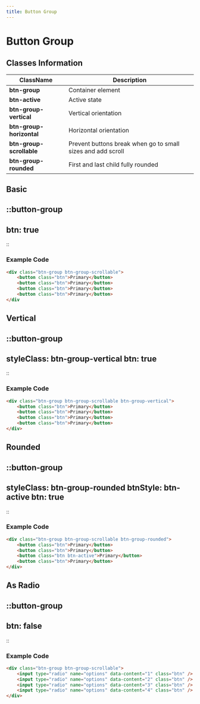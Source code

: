 ```yaml
---
title: Button Group
---
```


# Button Group

## Classes Information

| ClassName                | Description                                                 |
| ------------------------ | ----------------------------------------------------------- |
| **btn-group**            | Container element                                           |
| **btn-active**           | Active state                                                |
| **btn-group-vertical**   | Vertical orientation                                        |
| **btn-group-horizontal** | Horizontal orientation                                      |
| **btn-group-scrollable** | Prevent buttons break when go to small sizes and add scroll |
| **btn-group-rounded**    | First and last child fully rounded                          |

## Basic

::button-group
---
btn: true
---
::

### Example Code

```html [html]
<div class="btn-group btn-group-scrollable">
	<button class="btn">Primary</button>
	<button class="btn">Primary</button>
	<button class="btn">Primary</button>
	<button class="btn">Primary</button>
</div
```

## Vertical

::button-group
---
styleClass: btn-group-vertical
btn: true
---
::

### Example Code

```html [html]
<div class="btn-group btn-group-scrollable btn-group-vertical">
	<button class="btn">Primary</button>
	<button class="btn">Primary</button>
	<button class="btn">Primary</button>
	<button class="btn">Primary</button>
</div>
```

## Rounded

::button-group
---
styleClass: btn-group-rounded
btnStyle: btn-active
btn: true
---
::

### Example Code

```html [html]
<div class="btn-group btn-group-scrollable btn-group-rounded">
	<button class="btn">Primary</button>
	<button class="btn">Primary</button>
	<button class="btn btn-active">Primary</button>
	<button class="btn">Primary</button>
</div>
```

## As Radio

::button-group
---
btn: false
---
::

### Example Code

```html [html]
<div class="btn-group btn-group-scrollable">
	<input type="radio" name="options" data-content="1" class="btn" />
	<input type="radio" name="options" data-content="2" class="btn" />
	<input type="radio" name="options" data-content="3" class="btn" />
	<input type="radio" name="options" data-content="4" class="btn" />
</div>
```